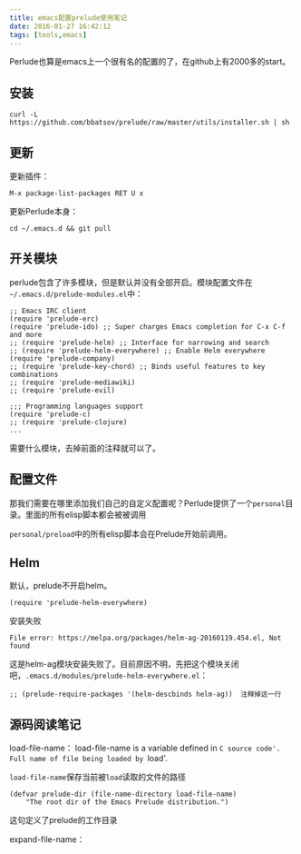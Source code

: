 ```yaml
---
title: emacs配置prelude使用笔记
date: 2016-01-27 16:42:12
tags: [tools,emacs]
---
```


Perlude也算是emacs上一个很有名的配置的了，在github上有2000多的start。

## 安装

    curl -L https://github.com/bbatsov/prelude/raw/master/utils/installer.sh | sh

## 更新
更新插件：

    M-x package-list-packages RET U x

更新Perlude本身：

    cd ~/.emacs.d && git pull

## 开关模块
perlude包含了许多模块，但是默认并没有全部开启。模块配置文件在`~/.emacs.d/prelude-modules.el`中：

```
;; Emacs IRC client
(require 'prelude-erc)
(require 'prelude-ido) ;; Super charges Emacs completion for C-x C-f and more
;; (require 'prelude-helm) ;; Interface for narrowing and search
;; (require 'prelude-helm-everywhere) ;; Enable Helm everywhere
(require 'prelude-company)
;; (require 'prelude-key-chord) ;; Binds useful features to key combinations
;; (require 'prelude-mediawiki)
;; (require 'prelude-evil)

;;; Programming languages support
(require 'prelude-c)
;; (require 'prelude-clojure)
...
```

需要什么模块，去掉前面的注释就可以了。

## 配置文件
那我们需要在哪里添加我们自己的自定义配置呢？Perlude提供了一个`personal`目录。里面的所有elisp脚本都会被被调用

`personal/preload`中的所有elisp脚本会在Prelude开始前调用。

## Helm
默认，prelude不开启helm。

    (require 'prelude-helm-everywhere)

安装失败

    File error: https://melpa.org/packages/helm-ag-20160119.454.el, Not found

这是helm-ag模块安装失败了。目前原因不明，先把这个模块关闭吧，`.emacs.d/modules/prelude-helm-everywhere.el`：

```
;; (prelude-require-packages '(helm-descbinds helm-ag))  注释掉这一行
```


## 源码阅读笔记

load-file-name：
load-file-name is a variable defined in `C source code'.
Full name of file being loaded by `load'.

`load-file-name`保存当前被`load`读取的文件的路径

    (defvar prelude-dir (file-name-directory load-file-name)
        "The root dir of the Emacs Prelude distribution.")

这句定义了prelude的工作目录

expand-file-name：
















